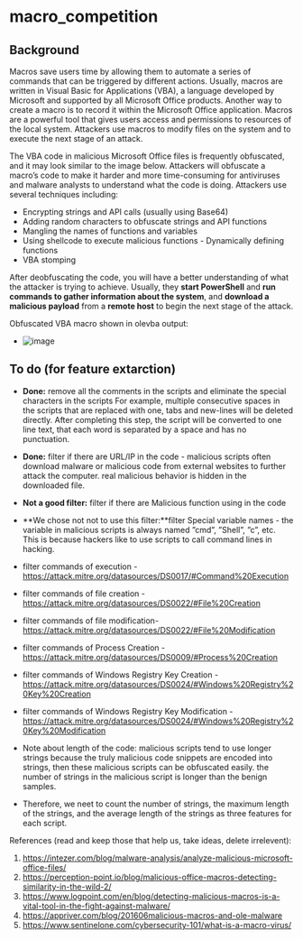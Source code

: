 # macro_competition
## Background
Macros save users time by allowing them to automate a series of commands that can be triggered by different actions. Usually, macros are written in Visual Basic for Applications (VBA), a language developed by Microsoft and supported by all Microsoft Office products. Another way to create a macro is to record it within the Microsoft Office application. Macros are a powerful tool that gives users access and permissions to resources of the local system. Attackers use macros to modify files on the system and to execute the next stage of an attack.

The VBA code in malicious Microsoft Office files is frequently obfuscated, and it may look similar to the image below. Attackers will obfuscate a macro’s code to make it harder and more time-consuming for antiviruses and malware analysts to understand what the code is doing. Attackers use several techniques including:

- Encrypting strings and API calls (usually using Base64)
- Adding random characters to obfuscate strings and API functions
- Mangling the names of functions and variables
- Using shellcode to execute malicious functions
​​- Dynamically defining functions
- VBA stomping

After deobfuscating the code, you will have a better understanding of what the attacker is trying to achieve. Usually, they **start PowerShell** and **run commands to gather information about the system**, and **download a malicious payload** from a **remote host** to begin the next stage of the attack.

Obfuscated VBA macro shown in olevba output:
- ![image](https://github.com/TaliaSeada/macro_competition/assets/93203695/a0568fe4-59a2-46f2-b353-bd34199a3d90)


## To do (for feature extarction)

- **Done:** remove all the comments in the scripts and eliminate the special characters in the scripts
For example, multiple consecutive spaces in the scripts that are replaced with one, tabs and new-lines will be deleted directly.
After completing this step, the script will be converted to one line text, that each word is separated by a space and has no punctuation.

- **Done:** filter if there are URL/IP in the code - malicious scripts often download malware or malicious code from external websites to further attack the computer. real malicious behavior is hidden in the downloaded file.

- **Not a good filter:** filter if there are Malicious function using in the code

- **We chose not not to use this filter:**filter Special variable names - the variable in malicious scripts is always named ”cmd”, ”Shell”, ”c”, etc. This is because hackers like to use scripts to call command lines in hacking.

- filter commands of execution - https://attack.mitre.org/datasources/DS0017/#Command%20Execution

- filter commands of file creation - https://attack.mitre.org/datasources/DS0022/#File%20Creation

- filter commands of file modification- https://attack.mitre.org/datasources/DS0022/#File%20Modification

- filter commands of Process Creation - https://attack.mitre.org/datasources/DS0009/#Process%20Creation

- filter commands of Windows Registry Key Creation - https://attack.mitre.org/datasources/DS0024/#Windows%20Registry%20Key%20Creation

- filter commands of Windows Registry Key Modification - https://attack.mitre.org/datasources/DS0024/#Windows%20Registry%20Key%20Modification

- Note about length of the code: malicious scripts tend to use longer strings because the truly malicious code snippets are encoded into strings, then these malicious scripts can be obfuscated easily. the number of strings in the malicious script is longer than the benign samples.

- Therefore, we neet to count the number of strings, the maximum length of the strings, and the average length of the strings as three features for each
script.

References (read and keep those that help us, take ideas, delete irrelevent):
1. https://intezer.com/blog/malware-analysis/analyze-malicious-microsoft-office-files/
3. https://perception-point.io/blog/malicious-office-macros-detecting-similarity-in-the-wild-2/
4. https://www.logpoint.com/en/blog/detecting-malicious-macros-is-a-vital-tool-in-the-fight-against-malware/
5. https://appriver.com/blog/201606malicious-macros-and-ole-malware
7. https://www.sentinelone.com/cybersecurity-101/what-is-a-macro-virus/
